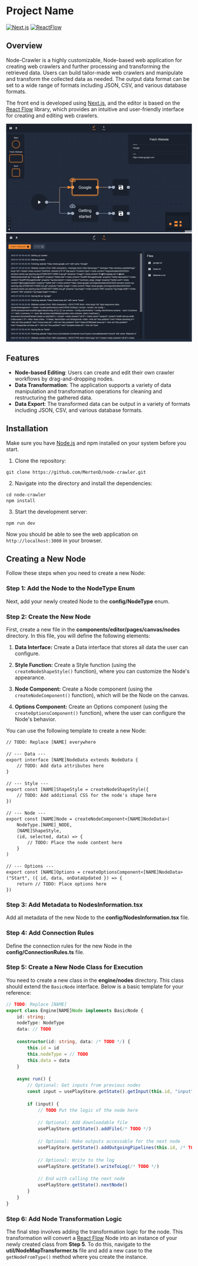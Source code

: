 # Project Name

[![Next.js](https://img.shields.io/badge/Next.js-13.4.8-000?style=for-the-badge&logo=nextdotjs&logoColor=white)](https://nextjs.org/)
[![ReactFlow](https://img.shields.io/badge/ReactFlow-11.7.4-000?style=for-the-badge&logo=react&logoColor=white)](https://reactflow.dev/)

## Overview

Node-Crawler is a highly customizable, Node-based web application for creating web crawlers and further processing and transforming the retrieved data. Users can build tailor-made web crawlers and manipulate and transform the collected data as needed. The output data format can be set to a wide range of formats including JSON, CSV, and various database formats.

The front end is developed using [Next.js](https://nextjs.org/), and the editor is based on the [React Flow](https://reactflow.dev/) library, which provides an intuitive and user-friendly interface for creating and editing web crawlers.

![Overview](public/node-crawler-overview.png)
![Overview](public/node-crawler-overview-play.png)

## Features

- **Node-based Editing**: Users can create and edit their own crawler workflows by drag-and-dropping nodes.
- **Data Transformation**: The application supports a variety of data manipulation and transformation operations for cleaning and restructuring the gathered data.
- **Data Export**: The transformed data can be output in a variety of formats including JSON, CSV, and various database formats.

## Installation

Make sure you have [Node.js](https://nodejs.org/en) and npm installed on your system before you start.

1. Clone the repository:

```shell
git clone https://github.com/MertenD/node-crawler.git
```

2. Navigate into the directory and install the dependencies:

```shell
cd node-crawler
npm install
```

3. Start the development server:

```shell
npm run dev
```

Now you should be able to see the web application on `http://localhost:3000` in your browser.

## Creating a New Node

Follow these steps when you need to create a new Node:

### Step 1: Add the Node to the NodeType Enum

Next, add your newly created Node to the **config/NodeType** enum.

### Step 2: Create the New Node

First, create a new file in the **components/editor/pages/canvas/nodes** directory. In this file, you will define the following elements:

1. **Data Interface:** Create a Data interface that stores all data the user can configure.

2. **Style Function:** Create a Style function (using the ```createNodeShapeStyle()``` function), where you can customize the Node's appearance.

3. **Node Component:** Create a Node component (using the ```createNodeComponent()``` function), which will be the Node on the canvas.

4. **Options Component:** Create an Options component (using the ```createOptionsComponent()``` function), where the user can configure the Node's behavior.

You can use the following template to create a new Node:

```tsx
// TODO: Replace [NAME] everywhere

// --- Data ---
export interface [NAME]NodeData extends NodeData {
    // TODO: Add data attributes here
}

// --- Style ---
export const [NAME]ShapeStyle = createNodeShapeStyle({
    // TODO: Add additional CSS for the node's shape here
})

// --- Node ---
export const [NAME]Node = createNodeComponent<[NAME]NodeData>(
    NodeType.[NAME]_NODE,
    [NAME]ShapeStyle,
    (id, selected, data) => {
        // TODO: Place the node content here
    }
)

// --- Options ---
export const [NAME]Options = createOptionsComponent<[NAME]NodeData>("Start", ({ id, data, onDataUpdated }) => {
    return // TODO: Place options here
})
```

### Step 3: Add Metadata to NodesInformation.tsx

Add all metadata of the new Node to the **config/NodesInformation.tsx** file.

### Step 4: Add Connection Rules

Define the connection rules for the new Node in the **config/ConnectionRules.ts** file.

### Step 5: Create a New Node Class for Execution

You need to create a new class in the **engine/nodes** directory. This class should extend the ```BasicNode``` interface. Below is a basic template for your reference:

```ts
// TODO: Replace [NAME]
export class Engine[NAME]Node implements BasicNode {
    id: string;
    nodeType: NodeType
    data: // TODO

    constructor(id: string, data: /* TODO */) {
        this.id = id
        this.nodeType = // TODO
        this.data = data
    }

    async run() {
        // Optional: Get inputs from previous nodes
        const input = usePlayStore.getState().getInput(this.id, "input")

        if (input) {
            // TODO Put the logic of the node here
            
            // Optional: Add downloadable file
            usePlayStore.getState().addFile(/* TODO */)
            
            // Optional: Make outputs accessable for the next node 
            usePlayStore.getState().addOutgoingPipelines(this.id, /* TODO */)
            
            // Optional: Write to the log
            usePlayStore.getState().writeToLog(/* TODO */)
            
            // End with calling the next node
            usePlayStore.getState().nextNode()
        }
    }
}
```

### Step 6: Add Node Transformation Logic

The final step involves adding the transformation logic for the node. This transformation will convert a [React Flow](https://reactflow.dev/) Node 
into an instance of your newly created class from **Step 5**. To do this, navigate to the **util/NodeMapTransformer.ts** file and 
add a new case to the ```getNodeFromType()``` method where you create the instance.